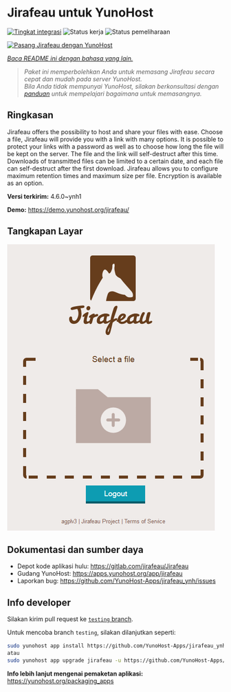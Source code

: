 <!--
N.B.: README ini dibuat secara otomatis oleh <https://github.com/YunoHost/apps/tree/master/tools/readme_generator>
Ini TIDAK boleh diedit dengan tangan.
-->

# Jirafeau untuk YunoHost

[![Tingkat integrasi](https://dash.yunohost.org/integration/jirafeau.svg)](https://ci-apps.yunohost.org/ci/apps/jirafeau/) ![Status kerja](https://ci-apps.yunohost.org/ci/badges/jirafeau.status.svg) ![Status pemeliharaan](https://ci-apps.yunohost.org/ci/badges/jirafeau.maintain.svg)

[![Pasang Jirafeau dengan YunoHost](https://install-app.yunohost.org/install-with-yunohost.svg)](https://install-app.yunohost.org/?app=jirafeau)

*[Baca README ini dengan bahasa yang lain.](./ALL_README.md)*

> *Paket ini memperbolehkan Anda untuk memasang Jirafeau secara cepat dan mudah pada server YunoHost.*  
> *Bila Anda tidak mempunyai YunoHost, silakan berkonsultasi dengan [panduan](https://yunohost.org/install) untuk mempelajari bagaimana untuk memasangnya.*

## Ringkasan

Jirafeau offers the possibility to host and share your files with ease. Choose a file, Jirafeau will provide you with a link with many options. It is possible to protect your links with a password as well as to choose how long the file will be kept on the server. The file and the link will self-destruct after this time. Downloads of transmitted files can be limited to a certain date, and each file can self-destruct after the first download. Jirafeau allows you to configure maximum retention times and maximum size per file. Encryption is available as an option.


**Versi terkirim:** 4.6.0~ynh1

**Demo:** <https://demo.yunohost.org/jirafeau/>

## Tangkapan Layar

![Tangkapan Layar pada Jirafeau](./doc/screenshots/TPjh48P.png)

## Dokumentasi dan sumber daya

- Depot kode aplikasi hulu: <https://gitlab.com/jirafeau/Jirafeau>
- Gudang YunoHost: <https://apps.yunohost.org/app/jirafeau>
- Laporkan bug: <https://github.com/YunoHost-Apps/jirafeau_ynh/issues>

## Info developer

Silakan kirim pull request ke [`testing` branch](https://github.com/YunoHost-Apps/jirafeau_ynh/tree/testing).

Untuk mencoba branch `testing`, silakan dilanjutkan seperti:

```bash
sudo yunohost app install https://github.com/YunoHost-Apps/jirafeau_ynh/tree/testing --debug
atau
sudo yunohost app upgrade jirafeau -u https://github.com/YunoHost-Apps/jirafeau_ynh/tree/testing --debug
```

**Info lebih lanjut mengenai pemaketan aplikasi:** <https://yunohost.org/packaging_apps>
